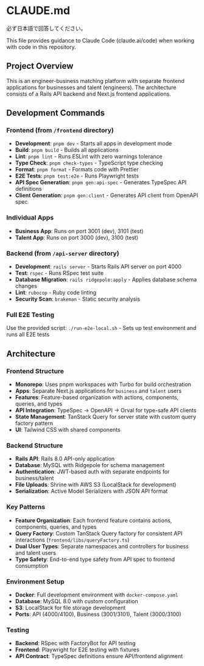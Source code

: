 # CLAUDE.md

必ず日本語で回答してください。

This file provides guidance to Claude Code (claude.ai/code) when working with code in this repository.

## Project Overview

This is an engineer-business matching platform with separate frontend applications for businesses and talent (engineers). The architecture consists of a Rails API backend and Next.js frontend applications.

## Development Commands

### Frontend (from `/frontend` directory)

- **Development**: `pnpm dev` - Starts all apps in development mode
- **Build**: `pnpm build` - Builds all applications
- **Lint**: `pnpm lint` - Runs ESLint with zero warnings tolerance
- **Type Check**: `pnpm check-types` - TypeScript type checking
- **Format**: `pnpm format` - Formats code with Prettier
- **E2E Tests**: `pnpm test:e2e` - Runs Playwright tests
- **API Spec Generation**: `pnpm gen:api-spec` - Generates TypeSpec API definitions
- **Client Generation**: `pnpm gen:client` - Generates API client from OpenAPI spec

### Individual Apps

- **Business App**: Runs on port 3001 (dev), 3101 (test)
- **Talent App**: Runs on port 3000 (dev), 3100 (test)

### Backend (from `/api-server` directory)

- **Development**: `rails server` - Starts Rails API server on port 4000
- **Test**: `rspec` - Runs RSpec test suite
- **Database Migration**: `rails ridgepole:apply` - Applies database schema changes
- **Lint**: `rubocop` - Ruby code linting
- **Security Scan**: `brakeman` - Static security analysis

### Full E2E Testing

Use the provided script: `./run-e2e-local.sh` - Sets up test environment and runs all E2E tests

## Architecture

### Frontend Structure

- **Monorepo**: Uses pnpm workspaces with Turbo for build orchestration
- **Apps**: Separate Next.js applications for `business` and `talent` users
- **Features**: Feature-based organization with actions, components, queries, and types
- **API Integration**: TypeSpec → OpenAPI → Orval for type-safe API clients
- **State Management**: TanStack Query for server state with custom query factory pattern
- **UI**: Tailwind CSS with shared components

### Backend Structure

- **Rails API**: Rails 8.0 API-only application
- **Database**: MySQL with Ridgepole for schema management
- **Authentication**: JWT-based auth with separate endpoints for business/talent
- **File Uploads**: Shrine with AWS S3 (LocalStack for development)
- **Serialization**: Active Model Serializers with JSON API format

### Key Patterns

- **Feature Organization**: Each frontend feature contains actions, components, queries, and types
- **Query Factory**: Custom TanStack Query factory for consistent API interactions (`frontend/libs/queryFactory.ts`)
- **Dual User Types**: Separate namespaces and controllers for business and talent users
- **Type Safety**: End-to-end type safety from API spec to frontend consumption

### Environment Setup

- **Docker**: Full development environment with `docker-compose.yaml`
- **Database**: MySQL 8.0 with custom configuration
- **S3**: LocalStack for file storage development
- **Ports**: API (4000/4100), Business (3001/3101), Talent (3000/3100)

### Testing

- **Backend**: RSpec with FactoryBot for API testing
- **Frontend**: Playwright for E2E testing with fixtures
- **API Contract**: TypeSpec definitions ensure API/frontend alignment
